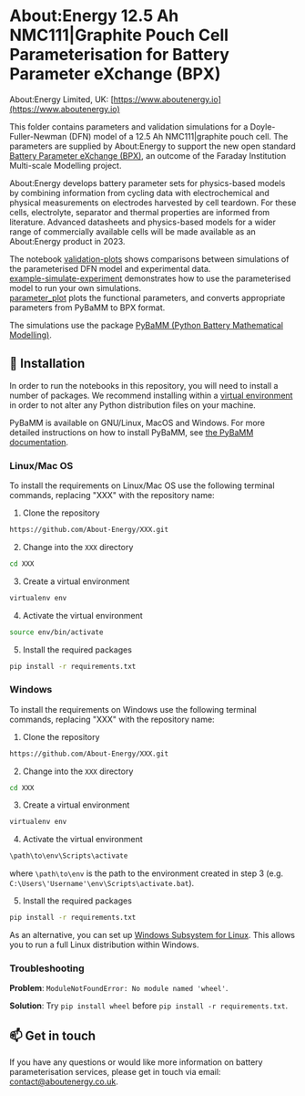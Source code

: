 # About:Energy 12.5 Ah NMC111|Graphite Pouch Cell Parameterisation for Battery Parameter eXchange (BPX)

About:Energy Limited, UK: 
[https://www.aboutenergy.io](https://www.aboutenergy.io)

This folder contains parameters and validation simulations for a Doyle-Fuller-Newman (DFN) model of a 12.5 Ah NMC111|graphite pouch cell. The parameters are supplied by About:Energy to support the new open standard [Battery Parameter eXchange (BPX)](https://github.com/pybamm-team/BPX/), an outcome of the Faraday Institution Multi-scale Modelling project.

About:Energy develops battery parameter sets for physics-based models by combining information from cycling data with electrochemical and physical measurements on electrodes harvested by cell teardown. For these cells, electrolyte, separator and thermal properties are informed from literature. Advanced datasheets and physics-based models for a wider range of commercially available cells will be made available as an About:Energy product in 2023.

The notebook [validation-plots](validation-plots.ipynb) shows comparisons between simulations of the parameterised DFN model and experimental data.\
[example-simulate-experiment](example-simulate-experiment.ipynb) demonstrates how to use the parameterised model to run your own simulations.\
[parameter_plot](parameter_plot.ipynb) plots the functional parameters, and converts appropriate parameters from PyBaMM to BPX format.

The simulations use the package [PyBaMM (Python Battery Mathematical Modelling)](https://www.pybamm.org/).

## 🚀 Installation
In order to run the notebooks in this repository, you will need to install a number of packages. We recommend installing within a [virtual environment](https://docs.python.org/3/tutorial/venv.html) in order to not alter any Python distribution files on your machine.

PyBaMM is available on GNU/Linux, MacOS and Windows. For more detailed instructions on how to install PyBaMM, see [the PyBaMM documentation](https://pybamm.readthedocs.io/en/latest/install/GNU-linux.html#user-install).

### Linux/Mac OS
To install the requirements on Linux/Mac OS use the following terminal commands, replacing "XXX" with the repository name:

1. Clone the repository
```bash
https://github.com/About-Energy/XXX.git
```
2. Change into the `XXX` directory 
```bash
cd XXX
```
3. Create a virtual environment
```bash
virtualenv env
```
4. Activate the virtual environment 
```bash
source env/bin/activate
```
5. Install the required packages
```bash 
pip install -r requirements.txt
```

### Windows
To install the requirements on Windows use the following terminal commands, replacing "XXX" with the repository name:

1. Clone the repository
```bash
https://github.com/About-Energy/XXX.git
```
2. Change into the `XXX` directory 
```bash
cd XXX
```
3. Create a virtual environment
```bash
virtualenv env
```
4. Activate the virtual environment 
```bash
\path\to\env\Scripts\activate
```
where `\path\to\env` is the path to the environment created in step 3 (e.g. `C:\Users\'Username'\env\Scripts\activate.bat`).

5. Install the required packages
```bash 
pip install -r requirements.txt
```

As an alternative, you can set up [Windows Subsystem for Linux](https://docs.microsoft.com/en-us/windows/wsl/about). This allows you to run a full Linux distribution within Windows.

### Troubleshooting
**Problem**: `ModuleNotFoundError: No module named 'wheel'`.

**Solution**: Try `pip install wheel` before `pip install -r requirements.txt`.

## 📫 Get in touch
If you have any questions or would like more information on battery parameterisation services, please get in touch via email: <contact@aboutenergy.co.uk>.

